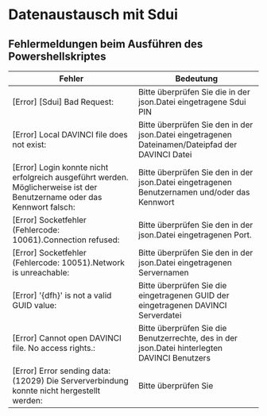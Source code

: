 # Datenaustausch mit Sdui

## Fehlermeldungen beim Ausführen des Powershellskriptes

Fehler|Bedeutung
-|-
[Error] [Sdui] Bad Request:| Bitte überprüfen Sie die in der json.Datei eingetragene Sdui PIN
[Error] Local DAVINCI file does not exist: |Bitte überprüfen Sie den in der json.Datei eingetragenen Dateinamen/Dateipfad der DAVINCI Datei
[Error] Login konnte nicht erfolgreich ausgeführt werden. Möglicherweise ist der Benutzername oder das Kennwort falsch: |Bitte überprüfen Sie den in der json.Datei eingetragenen Benutzernamen und/oder das Kennwort
[Error] Socketfehler (Fehlercode: 10061).Connection refused: |Bitte überprüfen Sie den in der json.Datei eingetragenen Port.
[Error] Socketfehler (Fehlercode: 10051).Network is unreachable: |Bitte überprüfen Sie den in der json.Datei eingetragenen Servernamen
[Error] '{dfh}' is not a valid GUID value: |Bitte überprüfen Sie die eingetragenen GUID der eingetragenen DAVINCI Serverdatei
[Error] Cannot open DAVINCI file. No access rights.: |Bitte überprüfen Sie die Benutzerrechte, des in der json.Datei hinterlegten DAVINCI Benutzers
[Error] Error sending data: (12029) Die Serververbindung konnte nicht hergestellt werden: |Bitte überprüfen Sie 
